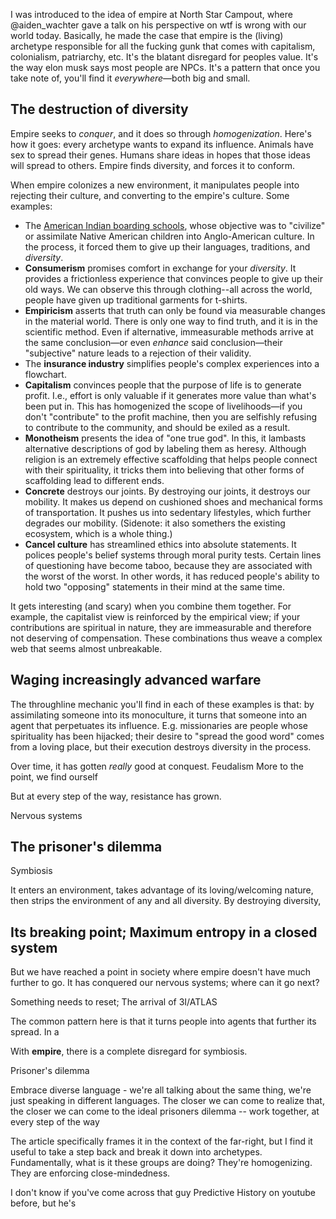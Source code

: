 I was introduced to the idea of empire at North Star Campout, where @aiden_wachter gave a talk on his perspective on wtf is wrong with our world today. Basically, he made the case that empire is the (living) archetype responsible for all the fucking gunk that comes with capitalism, colonialism, patriarchy, etc. It's the blatant disregard for peoples value. It's the way elon musk says most people are NPCs. It's a pattern that once you take note of, you'll find it *everywhere*—both big and small.

## The destruction of diversity

Empire seeks to *conquer*, and it does so through *homogenization*. Here's how it goes: every archetype wants to expand its influence. Animals have sex to spread their genes. Humans share ideas in hopes that those ideas will spread to others. Empire finds diversity, and forces it to conform. 

When empire colonizes a new environment, it manipulates people into rejecting their culture, and converting to the empire's culture. Some examples:
- The [American Indian boarding schools](https://en.wikipedia.org/wiki/American_Indian_boarding_schools), whose objective was to "civilize" or assimilate Native American children into Anglo-American culture. In the process, it forced them to give up their languages, traditions, and *diversity*.
- **Consumerism** promises comfort in exchange for your *diversity*. It provides a frictionless experience that convinces people to give up their old ways. We can observe this through clothing--all across the world, people have given up traditional garments for t-shirts.
- **Empiricism** asserts that truth can only be found via measurable changes in the material world. There is only one way to find truth, and it is in the scientific method. Even if alternative, immeasurable methods arrive at the same conclusion—or even *enhance* said conclusion—their "subjective" nature leads to a rejection of their validity.
- The **insurance industry** simplifies people's complex experiences into a flowchart.
- **Capitalism** convinces people that the purpose of life is to generate profit. I.e., effort is only valuable if it generates more value than what's been put in. This has homogenized the scope of livelihoods—if you don't "contribute" to the profit machine, then you are selfishly refusing to contribute to the community, and should be exiled as a result.
- **Monotheism** presents the idea of "one true god". In this, it lambasts alternative descriptions of god by labeling them as heresy. Although religion is an extremely effective scaffolding that helps people connect with their spirituality, it tricks them into believing that other forms of scaffolding lead to different ends.
- **Concrete** destroys our joints. By destroying our joints, it destroys our mobility. It makes us depend on cushioned shoes and mechanical forms of transportation. It pushes us into sedentary lifestyles, which further degrades our mobility. (Sidenote: it also somethers the existing ecosystem, which is a whole thing.)
- **Cancel culture** has streamlined ethics into absolute statements. It polices people's belief systems through moral purity tests. Certain lines of questioning have become taboo, because they are associated with the worst of the worst. In other words, it has reduced people's ability to hold two "opposing" statements in their mind at the same time.

It gets interesting (and scary) when you combine them together. For example, the capitalist view is reinforced by the empirical view; if your contributions are spiritual in nature, they are immeasurable and therefore not deserving of compensation. These combinations thus weave a complex web that seems almost unbreakable.

## Waging increasingly advanced warfare

The throughline mechanic you'll find in each of these examples is that: by assimilating someone into its monoculture, it turns that someone into an agent that perpetuates its influence. E.g. missionaries are people whose spirituality has been hijacked; their desire to "spread the good word" comes from a loving place, but their execution destroys diversity in the process.

Over time, it has gotten *really* good at conquest. Feudalism More to the point, we find ourself 

But at every step of the way, resistance has grown. 

Nervous systems


## The prisoner's dilemma

Symbiosis


It enters an environment, takes advantage of its loving/welcoming nature, then strips the environment of any and all diversity. By destroying diversity, 




## Its breaking point; Maximum entropy in a closed system

But we have reached a point in society where empire doesn't have much further to go. It has conquered our nervous systems; where can it go next? 

Something needs to reset; The arrival of 3I/ATLAS

The common pattern here is that it turns people into agents that further its spread. In a 

With **empire**, there is a complete disregard for symbiosis.

Prisoner's dilemma

Embrace diverse language - we're all talking about the same thing, we're just speaking in different languages. The closer we can come to realize that, the closer we can come to the ideal prisoners dilemma -- work together, at every step of the way






The article specifically frames it in the context of the far-right, but I find it useful to take a step back and break it down into archetypes. Fundamentally, what is it these groups are doing? They're homogenizing. They are enforcing close-mindedness. 

I don't know if you've come across that guy Predictive History on youtube before, but he's 
